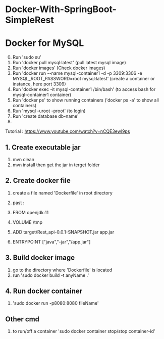 # Docker-With-SpringBoot-SimpleRest

# Docker for MySQL
0. Run 'sudo su'
1. Run 'docker pull mysql:latest' (pull latest mysql image)
2. Run 'docker images' (Check docker images)
3. Run 'docker run --name mysql-container1 -d -p 3309:3306 -e MYSQL_ROOT_PASSWORD=root mysql:latest' (create a container or instance, here port 3309)
4. Run 'docker exec -it mysql-container1 /bin/bash' (to access bash for mysql-container1 container)
5. Run 'docker ps' to show running containers ('docker ps -a' to show all containers)
6. Run 'mysql -uroot -proot' (to login)
7. Run 'create database db-name'
8. 





Tutorial : https://www.youtube.com/watch?v=nCQE3ewl9ps
## 1. Create executable jar
1. mvn clean
2. mvn install
then get the jar in terget folder
## 2. Create docker file
1. create a file named 'Dockerfile'  in root directory
2. past : 

1. FROM openjdk:11
2. VOLUME /tmp
3. ADD target/Rest_api-0.0.1-SNAPSHOT.jar app.jar
4. ENTRYPOINT ["java","-jar","/app.jar"]

## 3. Build docker image
1. go to the directory where 'Dockerfile' is located
2. run 'sudo docker build -t anyName .'
## 4. Run docker container
1. 'sudo docker run -p8080:8080 fileName'

## Other cmd
1. to run/off a container 'sudo docker container stop/stop container-id'
